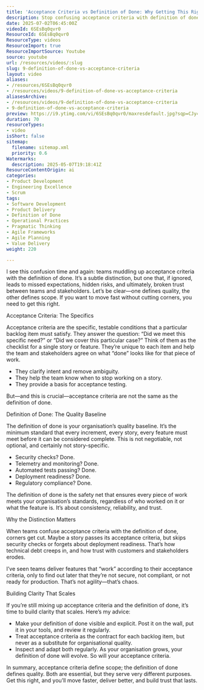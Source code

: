 ```yaml
---
title: 'Acceptance Criteria vs Definition of Done: Why Getting This Right Builds Trust and Delivers Quality Faster'
description: Stop confusing acceptance criteria with definition of done—learn the crucial difference to boost quality, speed, and trust in your agile delivery.
date: 2025-07-02T06:45:00Z
videoId: 6SEsBq0qvr0
ResourceId: 6SEsBq0qvr0
ResourceType: videos
ResourceImport: true
ResourceImportSource: Youtube
source: youtube
url: /resources/videos/:slug
slug: 9-definition-of-done-vs-acceptance-criteria
layout: video
aliases:
- /resources/6SEsBq0qvr0
- /resources/videos/9-definition-of-done-vs-acceptance-criteria
aliasesArchive:
- /resources/videos/9-definition-of-done-vs-acceptance-criteria
- 9-definition-of-done-vs-acceptance-criteria
preview: https://i9.ytimg.com/vi/6SEsBq0qvr0/maxresdefault.jpg?sqp=CJy47sAG&rs=AOn4CLDOXnTpAy0-cbxLma7o8SDsZP662A
duration: 70
resourceTypes:
- video
isShort: false
sitemap:
  filename: sitemap.xml
  priority: 0.6
Watermarks:
  description: 2025-05-07T19:18:41Z
ResourceContentOrigin: ai
categories:
- Product Development
- Engineering Excellence
- Scrum
tags:
- Software Development
- Product Delivery
- Definition of Done
- Operational Practices
- Pragmatic Thinking
- Agile Frameworks
- Agile Planning
- Value Delivery
weight: 220

---
```

I see this confusion time and again: teams muddling up acceptance criteria with the definition of done. It’s a subtle distinction, but one that, if ignored, leads to missed expectations, hidden risks, and ultimately, broken trust between teams and stakeholders. Let’s be clear—one defines quality, the other defines scope. If you want to move fast without cutting corners, you need to get this right.

Acceptance Criteria: The Specifics

Acceptance criteria are the specific, testable conditions that a particular backlog item must satisfy. They answer the question: “Did we meet this specific need?” or “Did we cover this particular case?” Think of them as the checklist for a single story or feature. They’re unique to each item and help the team and stakeholders agree on what “done” looks like for that piece of work.

- They clarify intent and remove ambiguity.
- They help the team know when to stop working on a story.
- They provide a basis for acceptance testing.

But—and this is crucial—acceptance criteria are not the same as the definition of done.

Definition of Done: The Quality Baseline

The definition of done is your organisation’s quality baseline. It’s the minimum standard that every increment, every story, every feature must meet before it can be considered complete. This is not negotiable, not optional, and certainly not story-specific.

- Security checks? Done.
- Telemetry and monitoring? Done.
- Automated tests passing? Done.
- Deployment readiness? Done.
- Regulatory compliance? Done.

The definition of done is the safety net that ensures every piece of work meets your organisation’s standards, regardless of who worked on it or what the feature is. It’s about consistency, reliability, and trust.

Why the Distinction Matters

When teams confuse acceptance criteria with the definition of done, corners get cut. Maybe a story passes its acceptance criteria, but skips security checks or forgets about deployment readiness. That’s how technical debt creeps in, and how trust with customers and stakeholders erodes.

I’ve seen teams deliver features that “work” according to their acceptance criteria, only to find out later that they’re not secure, not compliant, or not ready for production. That’s not agility—that’s chaos.

Building Clarity That Scales

If you’re still mixing up acceptance criteria and the definition of done, it’s time to build clarity that scales. Here’s my advice:

- Make your definition of done visible and explicit. Post it on the wall, put it in your tools, and review it regularly.
- Treat acceptance criteria as the contract for each backlog item, but never as a substitute for organisational quality.
- Inspect and adapt both regularly. As your organisation grows, your definition of done will evolve. So will your acceptance criteria.

In summary, acceptance criteria define scope; the definition of done defines quality. Both are essential, but they serve very different purposes. Get this right, and you’ll move faster, deliver better, and build trust that lasts.
